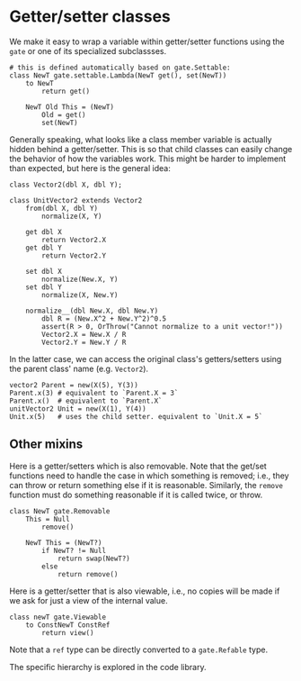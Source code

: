 # Getter/setter classes

We make it easy to wrap a variable within getter/setter functions
using the `gate` or one of its specialized subclassses.

```
# this is defined automatically based on gate.Settable:
class NewT gate.settable.Lambda(NewT get(), set(NewT))
    to NewT
        return get()

    NewT Old This = (NewT)
        Old = get()
        set(NewT)
```

Generally speaking, what looks like a class member variable is actually
hidden behind a getter/setter.  This is so that child classes can easily
change the behavior of how the variables work.  This might be harder to
implement than expected, but here is the general idea:

```
class Vector2(dbl X, dbl Y);

class UnitVector2 extends Vector2
    from(dbl X, dbl Y)
        normalize(X, Y)

    get dbl X
        return Vector2.X
    get dbl Y
        return Vector2.Y

    set dbl X
        normalize(New.X, Y)
    set dbl Y
        normalize(X, New.Y)

    normalize__(dbl New.X, dbl New.Y)
        dbl R = (New.X^2 + New.Y^2)^0.5
        assert(R > 0, OrThrow("Cannot normalize to a unit vector!"))
        Vector2.X = New.X / R
        Vector2.Y = New.Y / R
```

In the latter case, we can access the original class's getters/setters
using the parent class' name (e.g. `Vector2`).

```
vector2 Parent = new(X(5), Y(3))
Parent.x(3) # equivalent to `Parent.X = 3`
Parent.x()  # equivalent to `Parent.X`
unitVector2 Unit = new(X(1), Y(4))
Unit.x(5)   # uses the child setter. equivalent to `Unit.X = 5`
```


## Other mixins

Here is a getter/setters which is also removable.  Note that the get/set functions
need to handle the case in which something is removed; i.e., they can throw
or return something else if it is reasonable.  Similarly, the `remove` function
must do something reasonable if it is called twice, or throw.

```
class NewT gate.Removable
    This = Null
        remove()

    NewT This = (NewT?)
        if NewT? != Null
            return swap(NewT?)
        else
            return remove()
```

Here is a getter/setter that is also viewable, i.e., no copies will be made
if we ask for just a view of the internal value.

```
class newT gate.Viewable
    to ConstNewT ConstRef
        return view()
```

Note that a `ref` type can be directly converted to a `gate.Refable` type.

The specific hierarchy is explored in the code library.

